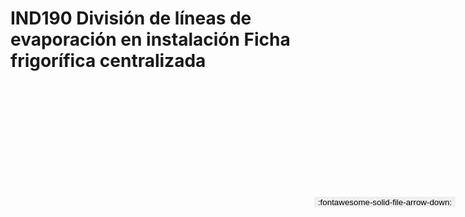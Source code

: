 
# IND190  División de líneas de evaporación en instalación Ficha frigorífica centralizada

<a href='../IND190  División de líneas de evaporación en instalación Ficha frigorífica centralizada.pdf' download>
<button class='md-button -primary' 
id='download-btn' style="position: fixed; top: 10%; right: 20px; 
        transform: translateY(-50%); z-index: 1000;  border: none; ">
:fontawesome-solid-file-arrow-down: 
</button>
</a>

<div 
    id='../IND190  División de líneas de evaporación en instalación Ficha frigorífica centralizada.pdf' 
    data-pdf-url='../IND190  División de líneas de evaporación en instalación Ficha frigorífica centralizada.pdf'
    style=' width: 100%; height: auto;overflow: auto;'>
</div>

